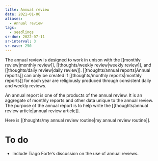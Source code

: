 ```yaml
---
title: Annual review
date: 2021-01-06
aliases:
  - Annual review
tags:
  - seedlings
sr-due: 2022-07-11
sr-interval: 3
sr-ease: 250
---
```

The annual review is designed to work in unison with the [[monthly review|monthly review]], [[thoughts/weekly review|weekly review]], and [[thoughts/daily review|daily review]]. [[thoughts/annual reports|Annual reports]] can only be created if [[thoughts/monthly reports|monthly reports]] for each year are religiously produced through consistent daily and weekly reviews.

An annual report is one of the products of the annual review. It is an aggregate of monthly reports and other data unique to the annual review. The purpose of the annual report is to help write the [[thoughts/annual review article|annual review article]].

Here is [[thoughts/my annual review routine|my annual review routine]].

# To do

- Include Tiago Forte's discussion on the use of annual reviews.
